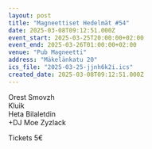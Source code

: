 ```yaml
---
layout: post
title: "Magneettiset Hedelmät #54"
date: 2025-03-08T09:12:51.000Z
event_start: 2025-03-25T20:00:00+02:00
event_end: 2025-03-26T01:00:00+02:00
venue: "Pub Magneetti"
address: "Mäkelänkatu 20"
ics_file: "2025-03-25-jjnh6k2i.ics"
created_date: 2025-03-08T09:12:51.000Z
---
```


Orest Smovzh  
Kluik  
Heta Bilaletdin  
+DJ Moe Zyzlack  
  
Tickets 5€
